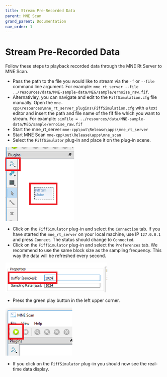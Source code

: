 ```yaml
---
title: Stream Pre-Recorded Data
parent: MNE Scan
grand_parent: Documentation
nav_order: 1
---
```

# Stream Pre-Recorded Data

Follow these steps to playback recorded data through the MNE Rt Server to MNE Scan.

* Pass the path to the file you would like to stream via the `-f` or `--file` command line argument. For example: `mne_rt_server --file ../resources/data/MNE-sample-data/MEG/sample/ernoise_raw.fif`. 
* Alternativley, you can navigate and edit to the `FiffSimulation.cfg` file manually. Open the `mne-cpp\resources\mne_rt_server_plugins\FiffSimulation.cfg` with a text editor and insert the path and file name of the fif file which you want to stream. For example: `simFile = ../resources/data/MNE-sample-data/MEG/sample/ernoise_raw.fif`
* Start the mne_rt_server `mne-cpp\out\Release\apps\mne_rt_server`
* Start MNE Scan `mne-cpp\out\Release\apps\mne_scan`
* Select the `FiffSimulator` plug-in and place it on the plug-in scene. 

![](../../images/mne_scan_fiffsimulator.png)

* Click on the `FiffSimulator` plug-in and select the `Connection` tab. If you have started the `mne_rt_server` on your local machine, use IP `127.0.0.1` and press `Connect`. The status should change to `Connected`.
* Click on the `FiffSimulator` plug-in and select the `Preferences` tab. We recommend to use the same block size as the sampling frequency. This way the data will be refreshed every second. 

![](../../images/mne_scan_fiffsimulator_size.png)

* Press the green play button in the left upper corner.

![](../../images/mne_scan_play_btn.png)

* If you click on the `FiffSimulator` plug-in you should now see the real-time data display.